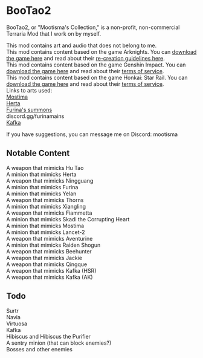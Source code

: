 # BooTao2
BooTao2, or "Mootisma's Collection," is a non-profit, non-commercial Terraria Mod that I work on by myself.

This mod contains art and audio that does not belong to me.\
This mod contains content based on the game Arknights. You can [download the game here](https://arknights.global/) and read about their [re-creation guidelines here](https://arknights.global/fankit/guidelines).\
This mod contains content based on the game Genshin Impact. You can [download the game here](https://genshin.hoyoverse.com/en/) and read about their [terms of service](https://genshin.hoyoverse.com/en/company/terms).\
This mod contains content based on the game Honkai: Star Rail. You can [download the game here](https://hsr.hoyoverse.com/en-us/) and read about their [terms of service](https://hsr.hoyoverse.com/en-us/company/terms).\
Links to arts used:  
[Mostima](https://www.pixiv.net/en/artworks/105771410)  
[Herta](https://www.pixiv.net/en/artworks/107442519)  
[Furina's summons](https://www.pixiv.net/en/artworks/114000440)  
discord.gg/furinamains  
[Kafka](https://twitter.com/dorkdragoon)  

If you have suggestions, you can message me on Discord: mootisma

## Notable Content
A weapon that mimicks Hu Tao\
A minion that mimicks Herta\
A weapon that mimicks Ningguang\
A minion that mimicks Furina\
A minion that mimicks Yelan\
A weapon that mimicks Thorns\
A minion that mimicks Xiangling\
A weapon that mimicks Fiammetta\
A minion that mimicks Skadi the Corrupting Heart\
A minion that mimicks Mostima\
A minion that mimicks Lancet-2\
A weapon that mimicks Aventurine\
A minion that mimicks Raiden Shogun\
A weapon that mimicks Beehunter\
A weapon that mimicks Jackie\
A weapon that mimicks Qingque\
A weapon that mimicks Kafka (HSR)\
A weapon that mimicks Kafka (AK)

## Todo
Surtr\
Navia\
Virtuosa\
Kafka\
Hibiscus and Hibiscus the Purifier\
A sentry minion (that can block enemies?)\
Bosses and other enemies